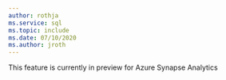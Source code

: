 ```yaml
---
author: rothja
ms.service: sql
ms.topic: include
ms.date: 07/10/2020
ms.author: jroth
---
```


This feature is currently in preview for Azure Synapse Analytics

